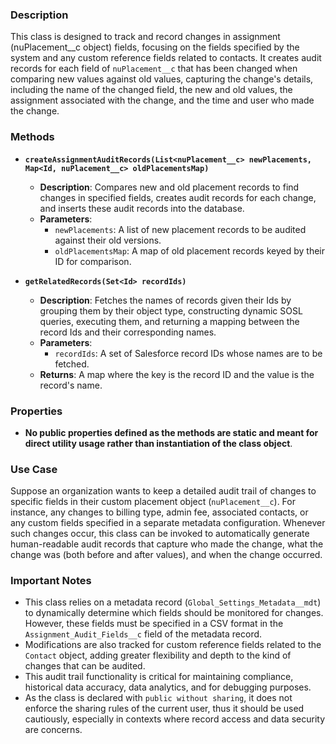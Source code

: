 ### Description

This class is designed to track and record changes in assignment (nuPlacement__c object) fields, focusing on the fields specified by the system and any custom reference fields related to contacts. It creates audit records for each field of `nuPlacement__c` that has been changed when comparing new values against old values, capturing the change's details, including the name of the changed field, the new and old values, the assignment associated with the change, and the time and user who made the change.

### Methods

- **`createAssignmentAuditRecords(List<nuPlacement__c> newPlacements, Map<Id, nuPlacement__c> oldPlacementsMap)`**
  - **Description**: Compares new and old placement records to find changes in specified fields, creates audit records for each change, and inserts these audit records into the database.
  - **Parameters**:
    - `newPlacements`: A list of new placement records to be audited against their old versions.
    - `oldPlacementsMap`: A map of old placement records keyed by their ID for comparison.

- **`getRelatedRecords(Set<Id> recordIds)`**
  - **Description**: Fetches the names of records given their Ids by grouping them by their object type, constructing dynamic SOSL queries, executing them, and returning a mapping between the record Ids and their corresponding names.
  - **Parameters**:
    - `recordIds`: A set of Salesforce record IDs whose names are to be fetched.
  - **Returns**: A map where the key is the record ID and the value is the record's name.

### Properties

- **No public properties defined as the methods are static and meant for direct utility usage rather than instantiation of the class object**.

### Use Case

Suppose an organization wants to keep a detailed audit trail of changes to specific fields in their custom placement object (`nuPlacement__c`). For instance, any changes to billing type, admin fee, associated contacts, or any custom fields specified in a separate metadata configuration. Whenever such changes occur, this class can be invoked to automatically generate human-readable audit records that capture who made the change, what the change was (both before and after values), and when the change occurred.

### Important Notes

- This class relies on a metadata record (`Global_Settings_Metadata__mdt`) to dynamically determine which fields should be monitored for changes. However, these fields must be specified in a CSV format in the `Assignment_Audit_Fields__c` field of the metadata record.
- Modifications are also tracked for custom reference fields related to the `Contact` object, adding greater flexibility and depth to the kind of changes that can be audited.
- This audit trail functionality is critical for maintaining compliance, historical data accuracy, data analytics, and for debugging purposes.
- As the class is declared with `public without sharing`, it does not enforce the sharing rules of the current user, thus it should be used cautiously, especially in contexts where record access and data security are concerns.
